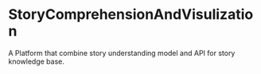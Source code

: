 # StoryComprehensionAndVisulization
A Platform that combine story understanding model and API for story knowledge base.
